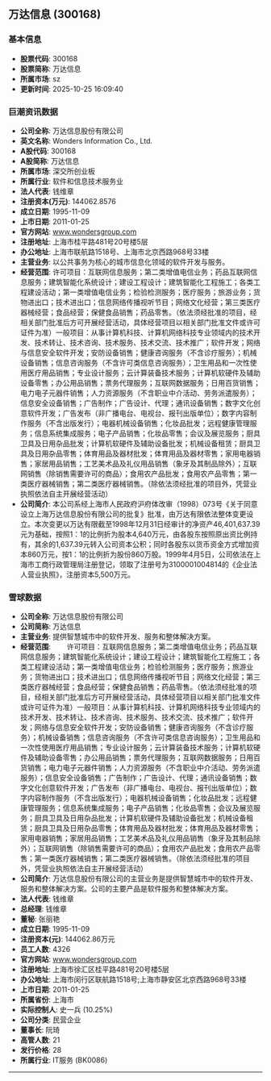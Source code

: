 ## 万达信息 (300168)

### 基本信息

- **股票代码**: 300168
- **股票简称**: 万达信息
- **所属市场**: sz
- **更新时间**: 2025-10-25 16:09:40

### 巨潮资讯数据

- **公司全称**: 万达信息股份有限公司
- **英文名称**: Wonders Information Co., Ltd.
- **A股代码**: 300168
- **A股简称**: 万达信息
- **所属市场**: 深交所创业板
- **所属行业**: 软件和信息技术服务业
- **法人代表**: 钱维章
- **注册资本(万元)**: 144062.8576
- **成立日期**: 1995-11-09
- **上市日期**: 2011-01-25
- **官方网站**: www.wondersgroup.com
- **注册地址**: 上海市桂平路481号20号楼5层
- **办公地址**: 上海市联航路1518号、上海市北京西路968号33楼
- **主营业务**: 以公共事务为核心的城市信息化领域的软件开发与服务。
- **经营范围**: 许可项目：互联网信息服务；第二类增值电信业务；药品互联网信息服务；建筑智能化系统设计；建设工程设计；建筑智能化工程施工；各类工程建设活动；第一类增值电信业务；检验检测服务；医疗服务；旅游业务；货物进出口；技术进出口；信息网络传播视听节目；网络文化经营；第三类医疗器械经营；食品经营；保健食品销售；药品零售。（依法须经批准的项目，经相关部门批准后方可开展经营活动，具体经营项目以相关部门批准文件或许可证件为准）一般项目：从事计算机科技、计算机网络科技专业领域内的技术开发、技术转让、技术咨询、技术服务、技术交流、技术推广；软件开发；网络与信息安全软件开发；安防设备销售；健康咨询服务（不含诊疗服务）；机械设备销售；信息咨询服务（不含许可类信息咨询服务）；卫生用品和一次性使用医疗用品销售；专业设计服务；云计算装备技术服务；计算机软硬件及辅助设备零售；办公用品销售；票务代理服务；互联网数据服务；日用百货销售；电力电子元器件销售；人力资源服务（不含职业中介活动、劳务派遣服务）；信息安全设备销售；广告制作；广告设计、代理；通讯设备销售；数字文化创意软件开发；广告发布（非广播电台、电视台、报刊出版单位）；数字内容制作服务（不含出版发行）；电器机械设备销售；化妆品批发；远程健康管理服务；信息系统集成服务；电子产品销售；化妆品零售；会议及展览服务；厨具卫具及日用杂品批发；计算机软硬件及辅助设备批发；机械设备租赁；厨具卫具及日用杂品零售；体育用品及器材批发；体育用品及器材零售；家用电器销售；家居用品销售；工艺美术品及礼仪用品销售（象牙及其制品除外）；互联网销售（除销售需要许可的商品）；食用农产品批发；食用农产品零售；第一类医疗器械销售；第二类医疗器械销售。（除依法须经批准的项目外，凭营业执照依法自主开展经营活动）
- **公司简介**: 本公司系经上海市人民政府沪府体改审（1998）073号《关于同意设立上海万达信息股份有限公司的批复》批准，由万达有限依法整体变更设立。本次变更以万达有限截至1998年12月31日经审计的净资产46,401,637.39元为基础，按照1：1的比例折为股本4,640万元，由各股东按照原出资比例持有，其余的1,637.39元转入公司资本公积；同时各股东以货币资金方式增加资本860万元，按1：1的比例折为股份860万股。1999年4月5日，公司依法在上海市工商行政管理局注册登记，领取了注册号为3100001004814的《企业法人营业执照》，注册资本5,500万元。

### 雪球数据

- **公司全称**: 万达信息股份有限公司
- **公司简称**: 万达信息
- **主营业务**: 提供智慧城市中的软件开发、服务和整体解决方案。
- **经营范围**: 　　许可项目：互联网信息服务；第二类增值电信业务；药品互联网信息服务；建筑智能化系统设计；建设工程设计；建筑智能化工程施工；各类工程建设活动；第一类增值电信业务；检验检测服务；医疗服务；旅游业务；货物进出口；技术进出口；信息网络传播视听节目；网络文化经营；第三类医疗器械经营；食品经营；保健食品销售；药品零售。（依法须经批准的项目，经相关部门批准后方可开展经营活动，具体经营项目以相关部门批准文件或许可证件为准）一般项目：从事计算机科技、计算机网络科技专业领域内的技术开发、技术转让、技术咨询、技术服务、技术交流、技术推广；软件开发；网络与信息安全软件开发；安防设备销售；健康咨询服务（不含诊疗服务）；机械设备销售；信息咨询服务（不含许可类信息咨询服务）；卫生用品和一次性使用医疗用品销售；专业设计服务；云计算装备技术服务；计算机软硬件及辅助设备零售；办公用品销售；票务代理服务；互联网数据服务；日用百货销售；电力电子元器件销售；人力资源服务（不含职业中介活动、劳务派遣服务）；信息安全设备销售；广告制作；广告设计、代理；通讯设备销售；数字文化创意软件开发；广告发布（非广播电台、电视台、报刊出版单位）；数字内容制作服务（不含出版发行）；电器机械设备销售；化妆品批发；远程健康管理服务；信息系统集成服务；电子产品销售；化妆品零售；会议及展览服务；厨具卫具及日用杂品批发；计算机软硬件及辅助设备批发；机械设备租赁；厨具卫具及日用杂品零售；体育用品及器材批发；体育用品及器材零售；家用电器销售；家居用品销售；工艺美术品及礼仪用品销售（象牙及其制品除外）；互联网销售（除销售需要许可的商品）；食用农产品批发；食用农产品零售；第一类医疗器械销售；第二类医疗器械销售。（除依法须经批准的项目外，凭营业执照依法自主开展经营活动）
- **公司简介**: 万达信息股份有限公司的主营业务是提供智慧城市中的软件开发、服务和整体解决方案。公司的主要产品是软件服务和整体解决方案。
- **法人代表**: 钱维章
- **总经理**: 钱维章
- **董秘**: 张丽艳
- **成立日期**: 1995-11-09
- **注册资本(元)**: 144062.86万元
- **员工人数**: 4326
- **官方网站**: www.wondersgroup.com
- **注册地址**: 上海市徐汇区桂平路481号20号楼5层
- **办公地址**: 上海市闵行区联航路1518号;上海市静安区北京西路968号33楼
- **上市日期**: 2011-01-25
- **所属省份**: 上海市
- **实际控制人**: 史一兵 (10.25%)
- **公司分类**: 民营企业
- **董事长**: 阮琦
- **高管人数**: 21
- **发行价格**: 28
- **所属行业**: IT服务 (BK0086)

---
